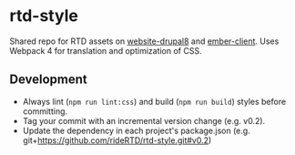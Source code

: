 # rtd-style

Shared repo for RTD assets on [website-drupal8](https://github.com/rideRTD/website-drupal8) and [ember-client](https://github.com/rideRTD/ember-client). Uses Webpack 4 for translation and optimization of CSS.

## Development

- Always lint (`npm run lint:css`) and build (`npm run build`) styles before committing.
- Tag your commit with an incremental version change (e.g. v0.2).
- Update the dependency in each project's package.json (e.g. git+https://github.com/rideRTD/rtd-style.git#v0.2)
